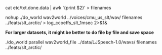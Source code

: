 
cat etc/txt.done.data | awk '{print $2}' > filenames

nohup ./do_world wav2world ../voices/cmu_us_slt/wav/ filenames ../feats/slt_arctic/ > log_ccoeffs_slt_1msec 2>&1&


**For larger datasets, it might be better to do file by file and save space** 


./do_world parallel wav2world_file ../data/LJSpeech-1.0/wavs/ filenames ../feats/slt_arctic/
